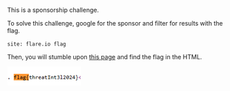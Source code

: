 This is a sponsorship challenge.

To solve this challenge, google for the sponsor and filter for results with the flag.

```
site: flare.io flag
```

Then, you will stumble upon [this page](https://flare.io/learn/resources/blog/do-you-speak-fraudster/) and find the flag in the HTML.

![](./img/fraudster.png)